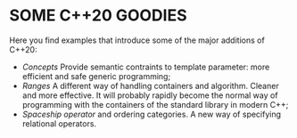 # SOME C++20 GOODIES #

Here you find examples that introduce some of the major additions of C++20:

- *Concepts* Provide semantic contraints to template parameter: more efficient and safe generic programming;
- *Ranges* A different way of handling containers and algorithm. Cleaner and more effective. It will probably rapidly become the normal way of programming with the containers of the standard library in modern C++;
- *Spaceship operator* and ordering categories. A new way of specifying relational operators.